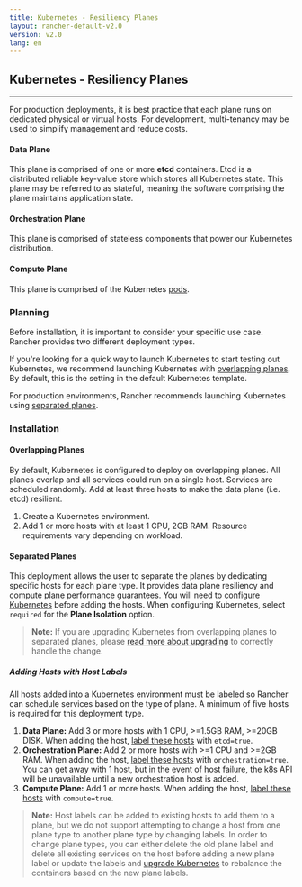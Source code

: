 ```yaml
---
title: Kubernetes - Resiliency Planes
layout: rancher-default-v2.0
version: v2.0
lang: en
---
```


## Kubernetes - Resiliency Planes
---

For production deployments, it is best practice that each plane runs on dedicated physical or virtual hosts. For development, multi-tenancy may be used to simplify management and reduce costs.

#### Data Plane

This plane is comprised of one or more **etcd** containers. Etcd is a distributed reliable key-value store which stores all Kubernetes state. This plane may be referred to as stateful, meaning the software comprising the plane maintains application state.

#### Orchestration Plane

This plane is comprised of stateless components that power our Kubernetes distribution.

#### Compute Plane

This plane is comprised of the Kubernetes [pods](https://kubernetes.io/docs/user-guide/pods/).

### Planning

Before installation, it is important to consider your specific use case. Rancher provides two different deployment types.

If you're looking for a quick way to launch Kubernetes to start testing out Kubernetes, we recommend launching Kubernetes with [overlapping planes](#overlapping-planes). By default, this is the setting in the default Kubernetes template.

For production environments, Rancher recommends launching Kubernetes using [separated planes](#separated-planes).

### Installation

#### Overlapping Planes

By default, Kubernetes is configured to deploy on overlapping planes. All planes overlap and all services could run on a single host. Services are scheduled randomly. Add at least three hosts to make the data plane (i.e. etcd) resilient.

1. Create a Kubernetes environment.
2. Add 1 or more hosts with at least 1 CPU, 2GB RAM. Resource requirements vary depending on workload.

#### Separated Planes

This deployment allows the user to separate the planes by dedicating specific hosts for each plane type. It provides data plane resiliency and compute plane performance guarantees. You will need to [configure Kubernetes]({{site.baseurl}}/rancher/{{page.version}}/{{page.lang}}/kubernetes/#configuring-kubernetes) before adding the hosts. When configuring Kubernetes, select `required` for the **Plane Isolation** option.

> **Note:** If you are upgrading Kubernetes from overlapping planes to separated planes, please [read more about upgrading]({{site.baseurl}}/rancher/{{page.version}}/{{page.lang}}/kubernetes/upgrading/) to correctly handle the change.

##### Adding Hosts with Host Labels

All hosts added into a Kubernetes environment must be labeled so Rancher can schedule services based on the type of plane. A minimum of five hosts is required for this deployment type.

1. **Data Plane:** Add 3 or more hosts with 1 CPU, >=1.5GB RAM, >=20GB DISK. When adding the host, [label these hosts]({{site.baseurl}}/rancher/{{page.version}}/{{page.lang}}/hosts/#host-labels) with `etcd=true`.
2. **Orchestration Plane:** Add 2 or more hosts with >=1 CPU and >=2GB RAM. When adding the host, [label these hosts]({{site.baseurl}}/rancher/{{page.version}}/{{page.lang}}/hosts/#host-labels) with `orchestration=true`. You can get away with 1 host, but in the event of host failure, the k8s API will be unavailable until a new orchestration host is added.
3. **Compute Plane:** Add 1 or more hosts. When adding the host, [label these hosts]({{site.baseurl}}/rancher/{{page.version}}/{{page.lang}}/hosts/#host-labels) with `compute=true`.

> **Note:** Host labels can be added to existing hosts to add them to a plane, but we do not support attempting to change a host from one plane type to another plane type by changing labels. In order to change plane types, you can either delete the old plane label and delete all existing services on the host before adding a new plane label or update the labels and [upgrade Kubernetes]({{site.baseurl}}/rancher/{{page.version}}/{{page.lang}}/kubernetes/upgrading/) to rebalance the containers based on the new plane labels.
